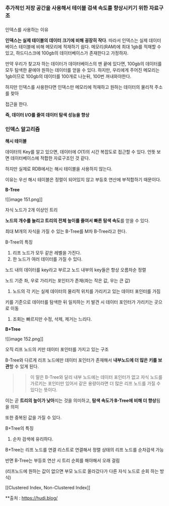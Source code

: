   

### **추가적인 저장 공간을 사용해서 테이블 검색 속도를 향상**시키기 위한 자료구조  
  

###   
인덱스를 사용하는 이유  

**인덱스는 실제 테이블의 데이터 크기에 비해 굉장히 작다**. 따라서 인덱스는 실제 데이터베이스 테이블에 비해 메모리에 적재하기 쉽다. 메모리(RAM)에 최대 1gb를 적재할 수 있고, 하드디스크에 100gb의 데이터베이스가 존재한다고 가정하자.

만약 우리가 찾고자 하는 데이터가 데이터베이스의 맨 끝에 있다면, 100gb의 데이터를 모두 탐색한 끝에야 원하는 데이터를 얻을 수 있다. 하지만, 우리에게 주어진 메모리는 1gb이므로 100gb의 데이터를 100개로 나눈뒤, 100번 꺼내와야한다.

  

하지만 인덱스를 사용한다면 인덱스만 메모리에 적재하고 원하는 데이터의 물리적 주소를 찾아

접근을 한다.

  

**즉, 데이터 I/O를 줄여 데이터 탐색 성능을 향상**

  

### 인덱스 알고리즘

  

**해시 테이블**

데이터의 Key를 알고 있으면, 데이터에 _O_(1)의 시간 복잡도로 접근할 수 있다. 언뜻 보면 데이터베이스에 적합한 자료구조인 것 같다.

  

하지만 실제로 RDB에서는 해시 테이블을 사용하지 않는다.

이유는 우선 해시 테이블은 정렬이 되어있지 않고 부등호 연산에 부적합하기 때문이다.

  

**B-Tree**

![[image 151.png]]

자식 노드가 2개 이상인 트리

**노드의 개수를 늘리고 트리의 전체 높이를 줄여서 빠른 탐색 속도**를 얻을 수 있다. 

최대 M개의 자식을 가질 수 있는 B-Tree를 M차 B-Tree라고 한다.

  

B-Tree의 특징

1. 리프 노드가 모두 같은 레벨을 가진다.
2. 한 노드가 여러 데이터를 가질 수 있다.

노드 내의 데이터를 key라고 부르고 노드 내부의 key들은 항상 오름차순 정렬

노드 기준 좌, 우로 가리키는 포인터가 존재(좌는 작은 값, 우는 큰 값)

1. 노드의 각 키는 실제 데이터의 물리적 위치를 가리키고 있는 데이터 포인터를 가짐

키를 기준으로 데이터를 탐색한 뒤 일치하는 키 발견 시 데이터 포인터가 가리키는 곳으로 이동

1. 조회는 빠르지만 수정, 삭제, 제거는 느리다.

  

**B+Tree**

![[image 152.png]]

오직 리프 노드의 키만 데이터 포인터를 가지고 있는 구조

  

B-Tree와 다르게 리프 노드에만 데이터 포인터가 존재해서 **내부노드에 더 많은 키를 보관**할 수 있게 된다.

>> 이 말은 B-Tree와 달리 내부 노드에는 데이터 포인터가 없고 자식 노드를 가르키는 포인터만 있어서 같은 용량이라면 더 많은 리프 노드를 가질 수 있다는 뜻이다.

  

이는 곧 **트리의 높이가 낮아**지는 것을 의미하고, **탐색 속도가 B-Tree에 비해 더 향상**됨을 의미

  

또한 중복된 값을 가질 수 있다.

  

B+Tree의 특징

1. 순차 검색에 유리하다.

B+Tree는 리프 노드를 연결 리스트로 연결해서 정렬 상태의 리프 노드를 순차검색 가능

반면 B-Tree는 부등호 연산 시 트리 순회를 해야해서 오래 걸림

(리프노드에 원하는 값이 없으면 부모 노드로 올라갔다가 다른 자식 노드로 순회 하는 방식)


[[Clustered Index, Non-Clustered Index]]



**출처 : https://hudi.blog/